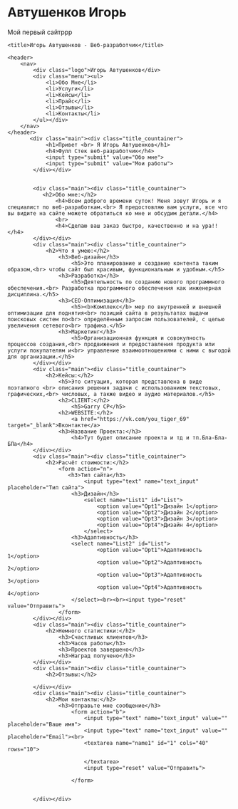 # Автушенков Игорь
Мой первый сайтррр
<!DOCTYPE htlm>
<html lang="en">

<head>
    <meta charset="UTF-8">
    <meta name="description" content="Это официальныя страница по созданию сайтов. Зайходи не стесняйся">
    <meta name="author" content="Игорь Автушенков">
    <meta name="robots" content="all">
    
    <title>Игорь Автушенков - Веб-разработчик</title>
    
</head>
   
<body>
   
    <header>
        <nav>
            <div class="logo">Игорь Автушенков</div>
            <div class="menu"><ul>         
                <li>Обо Мне</li>
                <li>Услуги</li>      
                <li>Кейсы</li>
                <li>Прайс</li>
                <li>Отзывы</li>
                <li>Контакты</li>
            </ul></div>        
        </nav>
    </header>         
           <div class="main"><div class="title_countainer">
                <h1>Привет <br> Я Игорь Автушенков</h1>
                <h4>Фулл Стек веб-разработчик</h4>
                <input type="submit" value="Обо мне">
                <input type="submit" value="Мои работы"> 
            </div></div>
    
      
            <div class="main"><div class="title_countainer">
               <h2>Обо мне:</h2>
                   <h4>Всем доброго времени суток! Меня зовут Игорь и я специалист по веб-разработкам.<br> Я предостовляю вам услуги, все что вы видите на сайте можете обратиться ко мне и обсудим детали.</h4>
                   <br>
                   <h4>Сделаю ваш заказ быстро, качественно и на ура!! </h4>
            </div></div> 
            <div class="main"><div class="title_countainer">
                <h2>Что я умею:</h2>
                    <h3>Веб-дизайн</h3>
                        <h5>Это планирование и создание контента таким образом,<br> чтобы сайт был красивым, функциональным и удобным.</h5>
                    <h3>Разработка</h3>
                        <h5>Деятельность по созданию нового программного обеспечения.<br> Разработка программного обеспечения как инженерная дисциплина.</h5>
                    <h3>CEO-Оптимизация</h3>
                        <h5><b>Комплекс</b> мер по внутренней и внешней оптимизации для поднятия<br> позиций сайта в результатах выдачи поисковых систем по<br> определённым запросам пользователей, с целью увеличения сетевого<br> трафика.</h5>
                    <h3>Маркетинг</h3>
                        <h5>Организационная функция и совокупность процессов создания,<br> продвижения и предоставления продукта или услуги покупателям и<br> управление взаимоотношениями с ними с выгодой для организации.</h5>
            </div></div>
            <div class="main"><div class="title_countainer">
                <h2>Кейсы:</h2>
                    <h5>Это ситуация, которая представлена в виде поэтапного <br> описания решения задачи с использованием текстовых, графических,<br> числовых, а также видео и аудио материалов.</h5>
                    <h2>CLIENT:</h2>
                        <h5>Garry CP</h5>
                    <h2>WEBSITE:</h2>
                        <a href="https://vk.com/you_tiger_69" target="_blank">Вконтакте</a>
                    <h3>Название Проекта:</h3>
                        <h4>Тут будет описание проекта и тд и тп.Бла-Бла-БЛа</h4>
            </div></div>
            <div class="main"><div class="title_cointainer">
                <h2>Расчёт стоимости:</h2>
                    <form action="n">
                       <h3>Тип сайта</h3>
                            <input type="text" name="text_input" placeholder="Тип сайта">           
                        <h3>Дизайн</h3>
                            <select name="List1" id="List">
                                <option value="Opt1">Дизайн 1</option>
                                <option value="Opt2">Дизайн 2</option>
                                <option value="Opt3">Дизайн 3</option>
                                <option value="Opt4">Дизайн 4</option>
                            </select>
                        <h3>Адаптивность</h3>
                        <select name="List2" id="List">
                                <option value="Opt1">Адаптивность 1</option>
                                <option value="Opt2">Адаптивность 2</option>
                                <option value="Opt3">Адаптивность 3</option>
                                <option value="Opt4">Адаптивность 4</option>
                        </select><br><br><input type="reset" value="Отправить">                        
                    </form>
            </div></div>
            <div class="main"><div class="title_countainer">
                <h2>Немного статистики:</h2>
                    <h3>Счастливых клиентов</h3>
                    <h3>Часов работы</h3>
                    <h3>Проектов завершено</h3>
                    <h3>Наград получено</h3>
            </div></div>
            <div class="main"><div class="title_countainer">
                <h2>Отзывы:</h2>
                
            </div></div>
            <div class="main"><div class="title_countainer">
                <h2>Мои контакты:</h2>
                    <h3>Отправьте мне сообщение</h3>
                        <form action="b">
                            <input type="text" name="text_input" value="" placeholder="Ваше имя">
                            <input type="text" name="text_input" value="" placeholder="Email"><br>
                            <textarea name="name1" id="1" cols="40" rows="10">
                            
                            </textarea>
                            <input type="reset" value="Отправить">                        

                        </form>
                     
                
            </div></div>         
        
</body>
</html>
